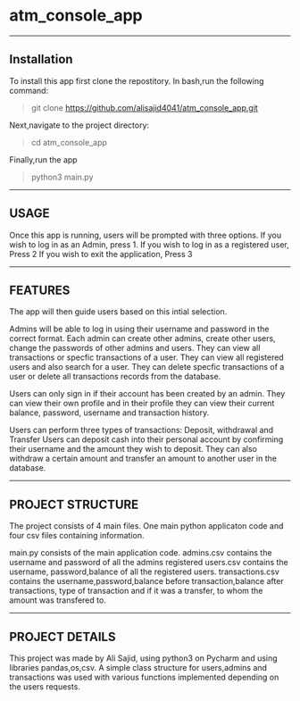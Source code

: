 # atm_console_app
------------
Installation 
------------

To install this app first clone the repostitory.
In bash,run the following command:

>git clone https://github.com/alisajid4041/atm_console_app.git

Next,navigate to the project directory:
> cd atm_console_app

Finally,run the app
>python3 main.py

------------
   USAGE
------------
Once this app is running, users will be prompted with three options.
If you wish to log in as an Admin, press 1.
If you wish to log in as a registered user, Press 2
If you wish to exit the application, Press 3

-------------
  FEATURES
-------------
The app will then guide users based on this intial selection.

Admins will be able to log in using their username and password in the correct format. Each admin can create other admins, create other users, change the passwords of other admins and users. They can view all transactions or specfic transactions of a user.
They can view all registered users and also search for a user. They can delete specfic transactions of a user or delete all transactions records from the database.

Users can only sign in if their account has been created by an admin. They can view their own profile and in their profile they can view their current balance, password, username and transaction history.

Users can perform three types of transactions: Deposit, withdrawal and Transfer
Users can deposit cash into their personal account by confirming their username and the amount they wish to deposit. They can also withdraw a certain amount and transfer an amount to another user in the database.

----------------
PROJECT STRUCTURE
-----------------
The project consists of 4 main files. One main python applicaton code and four csv files containing information.

main.py consists of the main application code.
admins.csv contains the username and password of all the admins registered
users.csv contains the username, password,balance of all the registered users.
transactions.csv contains the username,password,balance before transaction,balance after transactions, type of transaction and if it was a transfer, to whom the amount was transfered to.

---------------
PROJECT DETAILS
---------------

This project was made by Ali Sajid, using python3 on Pycharm and using libraries pandas,os,csv. 
A simple class structure for users,admins and transactions was used with various functions implemented depending on the users requests.
